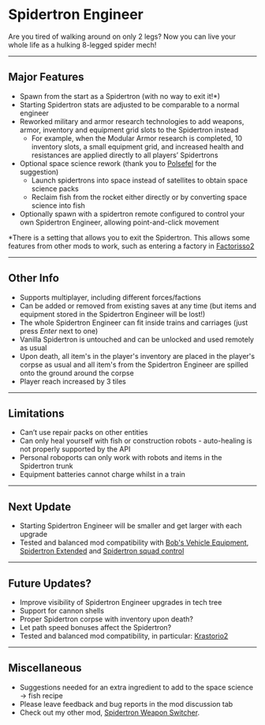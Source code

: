 Spidertron Engineer
==================

Are you tired of walking around on only 2 legs? Now you can live your whole life as a hulking 8-legged spider mech!

-----
Major Features
-----

- Spawn from the start as a Spidertron (with no way to exit it!*)
- Starting Spidertron stats are adjusted to be comparable to a normal engineer
- Reworked military and armor research technologies to add weapons, armor, inventory and equipment grid slots to the Spidertron instead
    - For example, when the Modular Armor research is completed, 10 inventory slots, a small equipment grid, and increased health and resistances are applied directly to all players’ Spidertrons
- Optional space science rework (thank you to [Polsefel](https://www.reddit.com/r/factorio/comments/ii5k95/altf4_2_spidertron/g34mf8l) for the suggestion)
    - Launch spidertrons into space instead of satellites to obtain space science packs
    - Reclaim fish from the rocket either directly or by converting space science into fish
- Optionally spawn with a spidertron remote configured to control your own Spidertron Engineer, allowing point-and-click movement

*There is a setting that allows you to exit the Spidertron. This allows some features from other mods to work, such as entering a factory in [Factorisso2](https://mods.factorio.com/mod/Factorissimo2)

-----
Other Info
-----

- Supports multiplayer, including different forces/factions
- Can be added or removed from existing saves at any time (but items and equipment stored in the Spidertron Engineer will be lost!)
- The whole Spidertron Engineer can fit inside trains and carriages (just press *Enter* next to one)
- Vanilla Spidertron is untouched and can be unlocked and used remotely as usual
- Upon death, all item's in the player's inventory are placed in the player's corpse as usual and all item's from the Spidertron Engineer are spilled onto the ground around the corpse
- Player reach increased by 3 tiles

-----
Limitations
-----

- Can’t use repair packs on other entities
- Can only heal yourself with fish or construction robots - auto-healing is not properly supported by the API
- Personal roboports can only work with robots and items in the Spidertron trunk
- Equipment batteries cannot charge whilst in a train

-----
Next Update
-----

- Starting Spidertron Engineer will be smaller and get larger with each upgrade
- Tested and balanced mod compatibility with [Bob's Vehicle Equipment](https://mods.factorio.com/mod/bobvehicleequipment), [Spidertron Extended](https://mods.factorio.com/mod/spidertron-extended) and [Spidertron squad control](https://mods.factorio.com/mod/Spider_Control)

-----
Future Updates?
-----

- Improve visibility of Spidertron Engineer upgrades in tech tree
- Support for cannon shells
- Proper Spidertron corpse with inventory upon death?
- Let path speed bonuses affect the Spidertron?
- Tested and balanced mod compatibility, in particular: [Krastorio2](https://mods.factorio.com/mod/Krastorio2)

-----
Miscellaneous
-----

- Suggestions needed for an extra ingredient to add to the space science -> fish recipe
- Please leave feedback and bug reports in the mod discussion tab
- Check out my other mod, [Spidertron Weapon Switcher](https://mods.factorio.com/mod/SpidertronWeaponSwitcher).